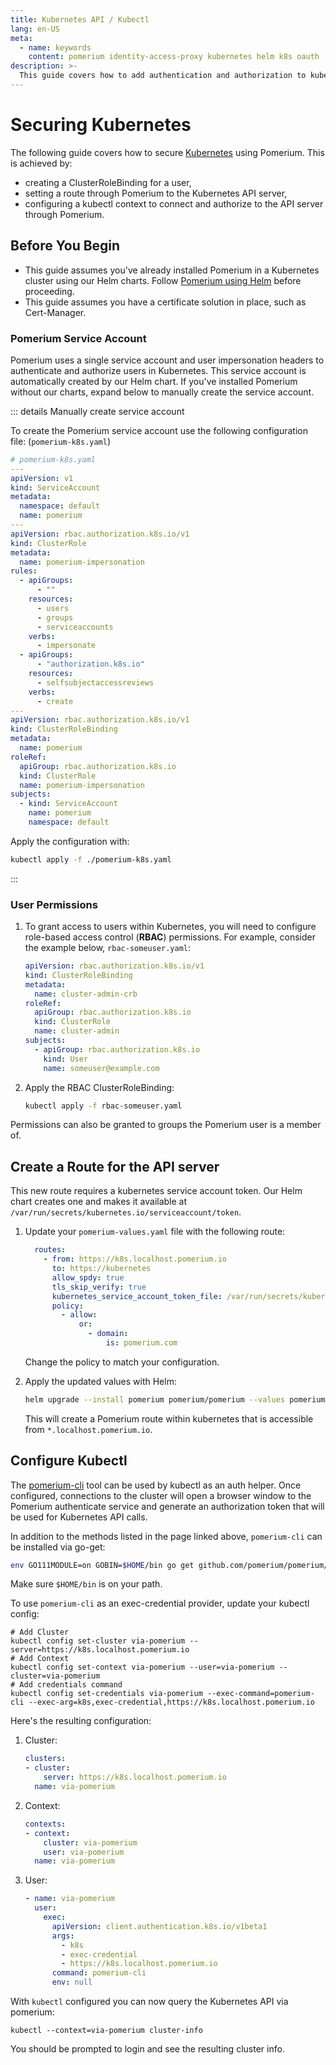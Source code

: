```yaml
---
title: Kubernetes API / Kubectl
lang: en-US
meta:
  - name: keywords
    content: pomerium identity-access-proxy kubernetes helm k8s oauth
description: >-
  This guide covers how to add authentication and authorization to kubernetes apiserver using single-sing-on and pomerium.
---
```


# Securing Kubernetes

The following guide covers how to secure [Kubernetes] using Pomerium. This is achieved by:

- creating a ClusterRoleBinding for a user,
- setting a route through Pomerium to the Kubernetes API server,
- configuring a kubectl context to connect and authorize to the API server through Pomerium.

## Before You Begin

- This guide assumes you've already installed Pomerium in a Kubernetes cluster using our Helm charts. Follow [Pomerium using Helm] before proceeding.
- This guide assumes you have a certificate solution in place, such as Cert-Manager.

### Pomerium Service Account

Pomerium uses a single service account and user impersonation headers to authenticate and authorize users in Kubernetes. This service account is automatically created by our Helm chart. If you've installed Pomerium without our charts, expand below to manually create the service account.

::: details Manually create service account

To create the Pomerium service account use the following configuration file: (`pomerium-k8s.yaml`)

```yaml
# pomerium-k8s.yaml
---
apiVersion: v1
kind: ServiceAccount
metadata:
  namespace: default
  name: pomerium
---
apiVersion: rbac.authorization.k8s.io/v1
kind: ClusterRole
metadata:
  name: pomerium-impersonation
rules:
  - apiGroups:
      - ""
    resources:
      - users
      - groups
      - serviceaccounts
    verbs:
      - impersonate
  - apiGroups:
      - "authorization.k8s.io"
    resources:
      - selfsubjectaccessreviews
    verbs:
      - create
---
apiVersion: rbac.authorization.k8s.io/v1
kind: ClusterRoleBinding
metadata:
  name: pomerium
roleRef:
  apiGroup: rbac.authorization.k8s.io
  kind: ClusterRole
  name: pomerium-impersonation
subjects:
  - kind: ServiceAccount
    name: pomerium
    namespace: default
```

Apply the configuration with:

```bash
kubectl apply -f ./pomerium-k8s.yaml
```

:::

### User Permissions

1. To grant access to users within Kubernetes, you will need to configure role-based access control (**RBAC**) permissions. For example, consider the example below, `rbac-someuser.yaml`:

    ```yaml
    apiVersion: rbac.authorization.k8s.io/v1
    kind: ClusterRoleBinding
    metadata:
      name: cluster-admin-crb
    roleRef:
      apiGroup: rbac.authorization.k8s.io
      kind: ClusterRole
      name: cluster-admin
    subjects:
      - apiGroup: rbac.authorization.k8s.io
        kind: User
        name: someuser@example.com
    ```

1. Apply the RBAC ClusterRoleBinding:

    ```bash
    kubectl apply -f rbac-someuser.yaml
    ```

Permissions can also be granted to groups the Pomerium user is a member of.

## Create a Route for the API server

This new route requires a kubernetes service account token. Our Helm chart creates one and makes it available at `/var/run/secrets/kubernetes.io/serviceaccount/token`.

1. Update your `pomerium-values.yaml` file with the following route:

    ```yaml
      routes:
        - from: https://k8s.localhost.pomerium.io
          to: https://kubernetes
          allow_spdy: true
          tls_skip_verify: true
          kubernetes_service_account_token_file: /var/run/secrets/kubernetes.io/serviceaccount/token
          policy:
            - allow:
                or:
                  - domain:
                      is: pomerium.com
    ```

    Change the policy to match your configuration.

1. Apply the updated values with Helm:

    ```bash
    helm upgrade --install pomerium pomerium/pomerium --values pomerium-values.yaml
    ```

    This will create a Pomerium route within kubernetes that is accessible from `*.localhost.pomerium.io`.

## Configure Kubectl

The [pomerium-cli] tool can be used by kubectl as an auth helper. Once configured, connections to the cluster will open a browser window to the Pomerium authenticate service and generate an authorization token that will be used for Kubernetes API calls.

In addition to the methods listed in the page linked above, `pomerium-cli` can be installed via go-get:

```bash
env GO111MODULE=on GOBIN=$HOME/bin go get github.com/pomerium/pomerium/cmd/pomerium-cli@master
```

Make sure `$HOME/bin` is on your path.

To use `pomerium-cli` as an exec-credential provider, update your kubectl config:

   ```shell
   # Add Cluster
   kubectl config set-cluster via-pomerium --server=https://k8s.localhost.pomerium.io
   # Add Context
   kubectl config set-context via-pomerium --user=via-pomerium --cluster=via-pomerium
   # Add credentials command
   kubectl config set-credentials via-pomerium --exec-command=pomerium-cli --exec-arg=k8s,exec-credential,https://k8s.localhost.pomerium.io
  ```

Here's the resulting configuration:

1. Cluster:
    ```yaml
    clusters:
    - cluster:
        server: https://k8s.localhost.pomerium.io
      name: via-pomerium
    ```

2. Context:

   ```yaml
   contexts:
   - context:
       cluster: via-pomerium
       user: via-pomerium
     name: via-pomerium
   ```

3. User:

   ```yaml
   - name: via-pomerium
     user:
       exec:
         apiVersion: client.authentication.k8s.io/v1beta1
         args:
           - k8s
           - exec-credential
           - https://k8s.localhost.pomerium.io
         command: pomerium-cli
         env: null
   ```

With `kubectl` configured you can now query the Kubernetes API via pomerium:

```
kubectl --context=via-pomerium cluster-info
```

You should be prompted to login and see the resulting cluster info.


[kubernetes]: https://kubernetes.io
[pomerium-cli]: /docs/releases.md#pomerium-cli
[Pomerium using Helm]: /docs/install/helm.md
